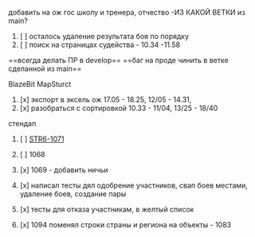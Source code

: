 добавить на ож гос школу и тренера, отчество -ИЗ КАКОЙ ВЕТКИ из main?

1. [ ] осталось удаление результата боя по порядку 
2. [ ] поиск на страницах судейства - 10.34 -11.58

==всегда делать ПР в develop==
==баг на проде чинить в ветке сделанной из main== 

BlazeBit MapSturct


1. [x] экспорт в эксель ож 17.05 - 18.25, 12/05 - 14.31, 
2. [x] разобраться с сортировкой 10.33 - 11/04, 13/25 - 18/40

стендап
1. [ ] [STR6-1071](https://ru.yougile.com/team/1117dcf1f032/#STR6-1071) 
2. [ ] 1068
3. [x] 1069 - добавить ничьи 



4. [x] написал тесты дял одобрение участников, свап боев местами, удаление боев, создание пары 
5. [x] тесты для отказа участникам, в желтый список
6. [x] 1094 поменял строки страны и региона на объекты - 1083

